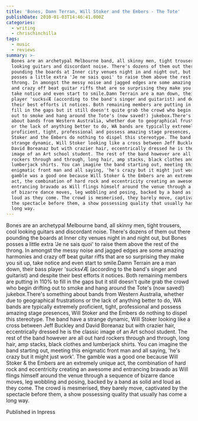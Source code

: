 ```yaml
---
title: 'Bones, Damn Terran, Will Stoker and the Embers - The Tote'
publishDate: 2010-01-03T14:46:41.000Z
categories:
  - writing
  - chrischinchilla
tags:
  - music
  - reviews
summary: >-
  Bones are an archetypal Melbourne band, all skinny men, tight trousers, cool
  looking guitars and discordant noise. There's dozens of them out there
  pounding the boards at Inner city venues night in and night out, but Bones
  posses a little extra 'Je ne sais quoi' to raise them above the rest of the
  throng. In amongst the messy noise and jagged edges are some amazing harmonies
  and crazy off beat guitar riffs that are so surprising they make you sit up,
  take notice and even start to smile.Damn Terrain are a man down, their bass
  player 'sucks√Æ (according to the band's singer and guitarist) and despite
  their best efforts it notices. Both remaining members are putting in 110% to
  fill in the gaps but it still doesn't quite grab the crowd who begin drifting
  out to smoke and hang around the Tote's (now saved!) jukebox.There's something
  about bands from Western Australia, whether due to geographical frustrations
  or the lack of anything better to do, WA bands are typically extremely
  proficient, tight, professional and possess amazing stage presences, Will
  Stoker and the Embers do nothing to dispel this stereotype. The band have a
  strange dynamic, Will Stoker looking like a cross between Jeff Buckley and
  David Boreanaz but with crazier hair, eccentrically dressed he is the classic
  image of an Art school student. The rest of the band however are all out hard
  rockers through and through, long hair, amp stacks, black clothes and
  lumberjack shirts. You can imagine the band starting out, meeting this
  enigmatic front man and all saying, 'he's crazy but it might just work'. The
  gamble was a good one because Will Stoker & the Embers are an extremely unique
  act, the combination of hard rock and eccentricity creating an awesome and
  entrancing bravado as Will flings himself around the venue through a sequence
  of bizarre dance moves, leg wobbling and posing, backed by a band as solid and
  loud as they come. The crowd is mesmerised, they barely move, captivated by
  the spectacle before them, a show possessing quality that usually has come a
  long way.
---
```


Bones are an archetypal Melbourne band, all skinny men, tight trousers, cool looking guitars and discordant noise. There's dozens of them out there pounding the boards at Inner city venues night in and night out, but Bones posses a little extra 'Je ne sais quoi' to raise them above the rest of the throng. In amongst the messy noise and jagged edges are some amazing harmonies and crazy off beat guitar riffs that are so surprising they make you sit up, take notice and even start to smile.Damn Terrain are a man down, their bass player 'sucks√Æ (according to the band's singer and guitarist) and despite their best efforts it notices. Both remaining members are putting in 110% to fill in the gaps but it still doesn't quite grab the crowd who begin drifting out to smoke and hang around the Tote's (now saved!) jukebox.There's something about bands from Western Australia, whether due to geographical frustrations or the lack of anything better to do, WA bands are typically extremely proficient, tight, professional and possess amazing stage presences, Will Stoker and the Embers do nothing to dispel this stereotype. The band have a strange dynamic, Will Stoker looking like a cross between Jeff Buckley and David Boreanaz but with crazier hair, eccentrically dressed he is the classic image of an Art school student. The rest of the band however are all out hard rockers through and through, long hair, amp stacks, black clothes and lumberjack shirts. You can imagine the band starting out, meeting this enigmatic front man and all saying, 'he's crazy but it might just work'. The gamble was a good one because Will Stoker & the Embers are an extremely unique act, the combination of hard rock and eccentricity creating an awesome and entrancing bravado as Will flings himself around the venue through a sequence of bizarre dance moves, leg wobbling and posing, backed by a band as solid and loud as they come. The crowd is mesmerised, they barely move, captivated by the spectacle before them, a show possessing quality that usually has come a long way.

Published in Inpress
